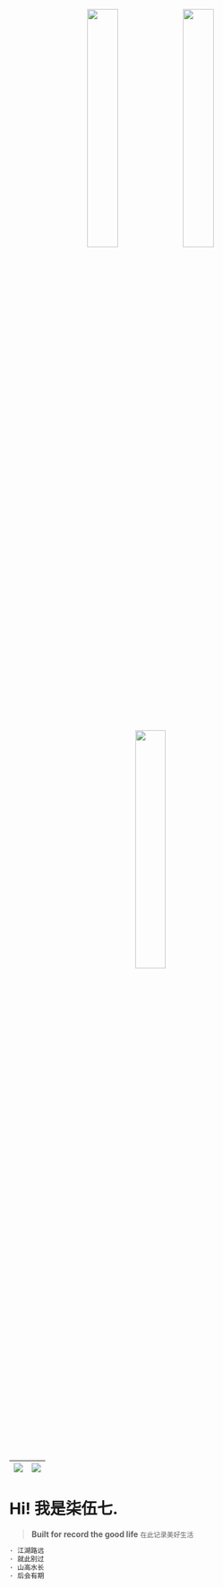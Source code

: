 
<p align="middle">
	<img src="https://emojis.slackmojis.com/emojis/images/1643515628/16508/aussiereversecongaparrot.gif" width="33%"/>
	<img src="https://emojis.slackmojis.com/emojis/images/1643515628/16508/aussiereversecongaparrot.gif" width="33%"/>
	<img src="https://emojis.slackmojis.com/emojis/images/1643515628/16508/aussiereversecongaparrot.gif" width="33%"/>
</p>

| <a href="https://s757129.github.io" target="_blank"><img align="center" src="https://github-readme-stats.vercel.app/api?username=s757129&show_icons=true&include_all_commits=true&theme=buefy&hide_border=true" /></a> | <a href="https://s757129.github.io" target="_blank"><img align="center" src="https://github-readme-stats.vercel.app/api/top-langs/?username=s757129&layout=compact&theme=buefy&hide_border=true" /></a> |
| ------------- | ------------- |

# Hi! 我是柒伍七.

> **Built for record the good life** `在此记录美好生活`

```bash
· 江湖路远
· 就此别过
· 山高水长
· 后会有期
```
